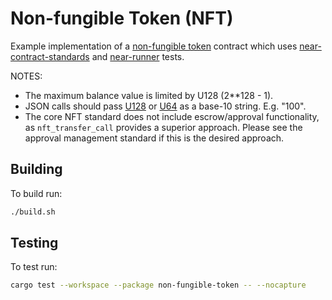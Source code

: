 Non-fungible Token (NFT)
===================

Example implementation of a [non-fungible token] contract which uses [near-contract-standards] and [near-runner] tests.

  [non-fungible token]: https://nomicon.io/Standards/NonFungibleToken/README.html
  [near-contract-standards]: https://github.com/near/near-sdk-rs/tree/master/near-contract-standards
  [near-runner]: https://github.com/near/runner-jest

NOTES:
 - The maximum balance value is limited by U128 (2**128 - 1).
 - JSON calls should pass [U128](https://docs.rs/near-sdk/latest/near_sdk/json_types/struct.U128.html) or [U64](https://docs.rs/near-sdk/latest/near_sdk/json_types/struct.U64.html) as a base-10 string. E.g. "100".
 - The core NFT standard does not include escrow/approval functionality, as `nft_transfer_call` provides a superior approach. Please see the approval management standard if this is the desired approach.

## Building
To build run:
```bash
./build.sh
```

## Testing
To test run:
```bash
cargo test --workspace --package non-fungible-token -- --nocapture
```
